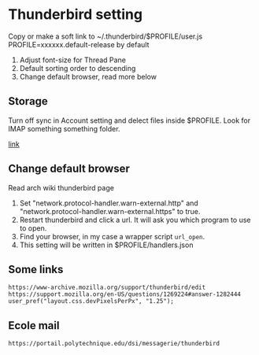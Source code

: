 # Thunderbird setting
Copy or make a soft link to ~/.thunderbird/$PROFILE/user.js  
PROFILE=xxxxxx.default-release by default
1. Adjust font-size for Thread Pane
2. Default sorting order to descending
3. Change default browser, read more below

## Storage
Turn off sync in Account setting and delect files inside $PROFILE. Look for IMAP
something something folder.

[link](http://kb.mozillazine.org/Minimize_the_size_of_a_profile)

## Change default browser
Read arch wiki thunderbird page
1. Set "network.protocol-handler.warn-external.http" and "network.protocol-handler.warn-external.https" to true. 
2. Restart thunderbird and click a url. It will ask you which program to use to
   open. 
3. Find your browser, in my case a wrapper script `url_open`. 
4. This setting will be written in $PROFILE/handlers.json

## Some links
	https://www-archive.mozilla.org/support/thunderbird/edit
	https://support.mozilla.org/en-US/questions/1269224#answer-1282444
	user_pref("layout.css.devPixelsPerPx", "1.25");

## Ecole mail
	https://portail.polytechnique.edu/dsi/messagerie/thunderbird
